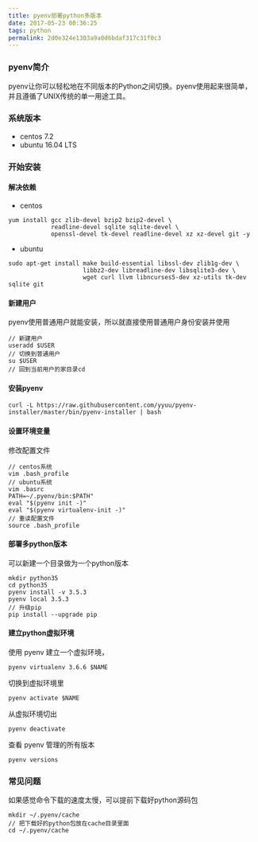 ```yaml
---
title: pyenv部署python多版本
date: 2017-05-23 00:36:25
tags: python
permalink: 2d0e324e1303a9a0d6bdaf317c31f0c3
---
```

### pyenv简介
pyenv让你可以轻松地在不同版本的Python之间切换。pyenv使用起来很简单，并且遵循了UNIX传统的单一用途工具。
<!--more-->

### 系统版本

+ centos 7.2
+ ubuntu 16.04 LTS

### 开始安装
#### 解决依赖

+ centos

```
yum install gcc zlib-devel bzip2 bzip2-devel \
            readline-devel sqlite sqlite-devel \
            openssl-devel tk-devel readline-devel xz xz-devel git -y
```

+ ubuntu

```
sudo apt-get install make build-essential libssl-dev zlib1g-dev \
                     libbz2-dev libreadline-dev libsqlite3-dev \
                     wget curl llvm libncurses5-dev xz-utils tk-dev sqlite git
```

#### 新建用户
pyenv使用普通用户就能安装，所以就直接使用普通用户身份安装并使用
```
// 新建用户
useradd $USER
// 切换到普通用户
su $USER
// 回到当前用户的家目录cd
```
#### 安装pyenv
```
curl -L https://raw.githubusercontent.com/yyuu/pyenv-installer/master/bin/pyenv-installer | bash
```
#### 设置环境变量
修改配置文件
```
// centos系统
vim .bash_profile
// ubuntu系统
vim .basrc
PATH=~/.pyenv/bin:$PATH"
eval "$(pyenv init -)"
eval "$(pyenv virtualenv-init -)"
// 重读配置文件
source .bash_profile
```
#### 部署多python版本
可以新建一个目录做为一个python版本
```
mkdir python35
cd python35
pyenv install -v 3.5.3
pyenv local 3.5.3
// 升级pip
pip install --upgrade pip
```

#### 建立python虚拟环境
使用 pyenv 建立一个虚拟环境，
```
pyenv virtualenv 3.6.6 $NAME
```
切换到虚拟环境里

```
pyenv activate $NAME
```

从虚拟环境切出

```
pyenv deactivate
```

查看 pyenv 管理的所有版本

```
pyenv versions
```

### 常见问题
如果感觉命令下载的速度太慢，可以提前下载好python源码包
```
mkdir ~/.pyenv/cache
// 把下载好的python包放在cache目录里面
cd ~/.pyenv/cache
```
